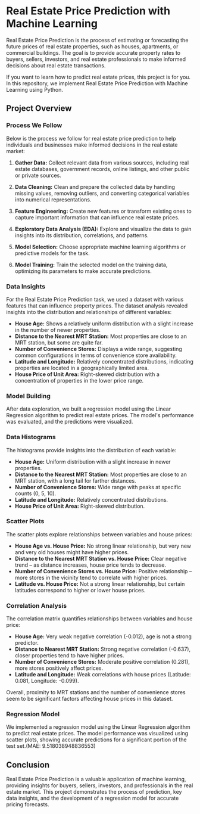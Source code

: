 # Real Estate Price Prediction with Machine Learning

Real Estate Price Prediction is the process of estimating or forecasting the future prices of real estate properties, such as houses, apartments, or commercial buildings. The goal is to provide accurate property rates to buyers, sellers, investors, and real estate professionals to make informed decisions about real estate transactions.

If you want to learn how to predict real estate prices, this project is for you. In this repository, we implement Real Estate Price Prediction with Machine Learning using Python.

## Project Overview

### Process We Follow

Below is the process we follow for real estate price prediction to help individuals and businesses make informed decisions in the real estate market:

1. **Gather Data:** Collect relevant data from various sources, including real estate databases, government records, online listings, and other public or private sources.

2. **Data Cleaning:** Clean and prepare the collected data by handling missing values, removing outliers, and converting categorical variables into numerical representations.

3. **Feature Engineering:** Create new features or transform existing ones to capture important information that can influence real estate prices.

4. **Exploratory Data Analysis (EDA):** Explore and visualize the data to gain insights into its distribution, correlations, and patterns.

5. **Model Selection:** Choose appropriate machine learning algorithms or predictive models for the task.

6. **Model Training:** Train the selected model on the training data, optimizing its parameters to make accurate predictions.

### Data Insights

For the Real Estate Price Prediction task, we used a dataset with various features that can influence property prices. The dataset analysis revealed insights into the distribution and relationships of different variables:

- **House Age:** Shows a relatively uniform distribution with a slight increase in the number of newer properties.
- **Distance to the Nearest MRT Station:** Most properties are close to an MRT station, but some are quite far.
- **Number of Convenience Stores:** Displays a wide range, suggesting common configurations in terms of convenience store availability.
- **Latitude and Longitude:** Relatively concentrated distributions, indicating properties are located in a geographically limited area.
- **House Price of Unit Area:** Right-skewed distribution with a concentration of properties in the lower price range.

### Model Building

After data exploration, we built a regression model using the Linear Regression algorithm to predict real estate prices. The model's performance was evaluated, and the predictions were visualized.


### Data Histograms

The histograms provide insights into the distribution of each variable:

- **House Age:** Uniform distribution with a slight increase in newer properties.
- **Distance to the Nearest MRT Station:** Most properties are close to an MRT station, with a long tail for farther distances.
- **Number of Convenience Stores:** Wide range with peaks at specific counts (0, 5, 10).
- **Latitude and Longitude:** Relatively concentrated distributions.
- **House Price of Unit Area:** Right-skewed distribution.

### Scatter Plots

The scatter plots explore relationships between variables and house prices:

- **House Age vs. House Price:** No strong linear relationship, but very new and very old houses might have higher prices.
- **Distance to the Nearest MRT Station vs. House Price:** Clear negative trend – as distance increases, house price tends to decrease.
- **Number of Convenience Stores vs. House Price:** Positive relationship – more stores in the vicinity tend to correlate with higher prices.
- **Latitude vs. House Price:** Not a strong linear relationship, but certain latitudes correspond to higher or lower house prices.

### Correlation Analysis

The correlation matrix quantifies relationships between variables and house price:

- **House Age:** Very weak negative correlation (-0.012), age is not a strong predictor.
- **Distance to Nearest MRT Station:** Strong negative correlation (-0.637), closer properties tend to have higher prices.
- **Number of Convenience Stores:** Moderate positive correlation (0.281), more stores positively affect prices.
- **Latitude and Longitude:** Weak correlations with house prices (Latitude: 0.081, Longitude: -0.099).

Overall, proximity to MRT stations and the number of convenience stores seem to be significant factors affecting house prices in this dataset.

### Regression Model

We implemented a regression model using the Linear Regression algorithm to predict real estate prices. The model performance was visualized using scatter plots, showing accurate predictions for a significant portion of the test set.(MAE: 9.518038948836553)


## Conclusion

Real Estate Price Prediction is a valuable application of machine learning, providing insights for buyers, sellers, investors, and professionals in the real estate market. This project demonstrates the process of prediction, key data insights, and the development of a regression model for accurate pricing forecasts.



